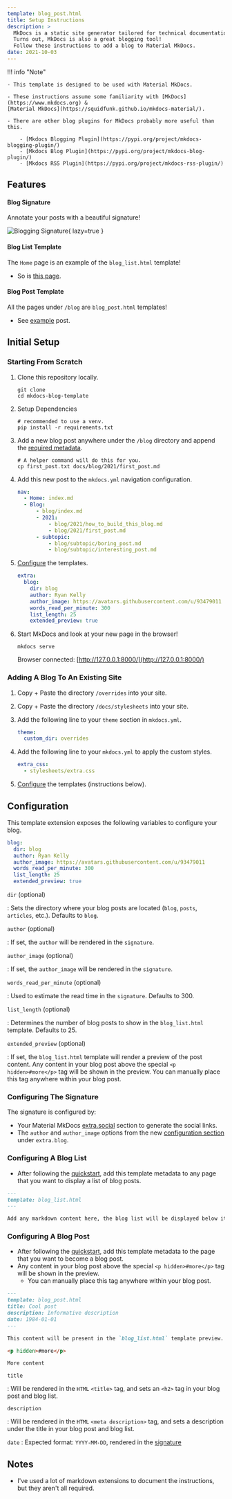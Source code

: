 ```yaml
---
template: blog_post.html
title: Setup Instructions
description: >
  MkDocs is a static site generator tailored for technical documentation.
  Turns out, MkDocs is also a great blogging tool! 
  Follow these instructions to add a blog to Material MkDocs.
date: 2021-10-03
---
```


!!! info "Note"

    - This template is designed to be used with Material MkDocs.

    - These instructions assume some familiarity with [MkDocs](https://www.mkdocs.org) & 
    [Material MkDocs](https://squidfunk.github.io/mkdocs-material/).

    - There are other blog plugins for MkDocs probably more useful than this.
    
        - [Mkdocs Blogging Plugin](https://pypi.org/project/mkdocs-blogging-plugin/)
        - [Mkdocs Blog Plugin](https://pypi.org/project/mkdocs-blog-plugin/)
        - [Mkdocs RSS Plugin](https://pypi.org/project/mkdocs-rss-plugin/)


## Features

#### Blog Signature

Annotate your posts with a beautiful signature!

![Blogging Signature](/img/signature.png){ lazy=true }

#### Blog List Template

The `Home` page is an example of the `blog_list.html` template! 

- So is [this page](/blog).

#### Blog Post Template

All the pages under `/blog` are `blog_post.html` templates!

- See [example](/blog/subtopic/interesting_post) post.

## Initial Setup

<p hidden>#more</p>

### Starting From Scratch

1. Clone this repository locally.

    ```shell
    git clone 
    cd mkdocs-blog-template
    ```

2. Setup Dependencies

    ```shell
    # recommended to use a venv.
    pip install -r requirements.txt
    ```

3. Add a new blog post anywhere under the `/blog` directory and append the [required metadata](#configuring-a-blog-post).

    ```shell
    # A helper command will do this for you.
    cp first_post.txt docs/blog/2021/first_post.md
    ```

4. Add this new post to the `mkdocs.yml` navigation configuration.

    ```yaml hl_lines="7"
    nav:
      - Home: index.md
      - Blog:
          - blog/index.md
          - 2021:
              - blog/2021/how_to_build_this_blog.md
              - blog/2021/first_post.md
          - subtopic:
              - blog/subtopic/boring_post.md
              - blog/subtopic/interesting_post.md
    ```

5. [Configure](#configuration) the templates.

    ```yaml hl_lines="2-10"
    extra:
      blog:
        dir: blog
        author: Ryan Kelly
        author_image: https://avatars.githubusercontent.com/u/93479011
        words_read_per_minute: 300
        list_length: 25
        extended_preview: true
    ```

7. Start MkDocs and look at your new page in the browser!

    ```shell
    mkdocs serve
    ```
    Browser connected: [http://127.0.0.1:8000/](http://127.0.0.1:8000/)

### Adding A Blog To An Existing Site

1. Copy + Paste the directory `/overrides` into your site.
2. Copy + Paste the directory `/docs/stylesheets` into your site.
3. Add the following line to your `theme` section in `mkdocs.yml`.

    ```yaml hl_lines="2"
    theme:
      custom_dir: overrides
    ```

4. Add the following line to your `mkdocs.yml` to apply the custom styles.

    ```yaml
    extra_css:
      - stylesheets/extra.css
    ```

5. [Configure](#configuration) the templates (instructions below).


## Configuration

This template extension exposes the following variables to configure your blog.

```yaml
blog:
  dir: blog
  author: Ryan Kelly
  author_image: https://avatars.githubusercontent.com/u/93479011
  words_read_per_minute: 300
  list_length: 25
  extended_preview: true
```

`dir` (optional)

:   Sets the directory where your blog posts are located (`blog`, `posts`, `articles`, etc.). Defaults to `blog`. 

`author` (optional)

:   If set, the `author` will be rendered in the `signature`.

`author_image` (optional)

:   If set, the `author_image` will be rendered in the `signature`.


`words_read_per_minute` (optional)

:   Used to estimate the read time in the `signature`. 
    Defaults to 300.

`list_length` (optional)

:   Determines the number of blog posts to show in the `blog_list.html` template.
    Defaults to 25.


`extended_preview` (optional)

:   If set, the `blog_list.html` template will render a preview of the post content.
    Any content in your blog post above the special `<p hidden>#more</p>` tag will be shown in the preview.
    You can manually place this tag anywhere within your blog post. 

### Configuring The Signature

The signature is configured by:

- Your Material MkDocs [extra.social]((https://squidfunk.github.io/mkdocs-material/setup/setting-up-the-footer/#social-links)) 
section to generate the social links.
- The `author` and `author_image` options from the new [configuration section](#configuration) under `extra.blog`.

### Configuring A Blog List

- After following the [quickstart](#quick-start),
add this template metadata to any page that you want to display a list of blog posts.

```markdown
---
template: blog_list.html
---

Add any markdown content here, the blog list will be displayed below it.
```

### Configuring A Blog Post

- After following the [quickstart](#quick-start), 
 add this template metadata to the page that you want to become a blog post.
- Any content in your blog post above the special `<p hidden>#more</p>` tag will be shown in the preview.
    - You can manually place this tag anywhere within your blog post. 

```markdown
---
template: blog_post.html
title: Cool post
description: Informative description
date: 1984-01-01
---

This content will be present in the `blog_list.html` template preview.

<p hidden>#more</p>

More content
```

`title`

:   Will be rendered in the `HTML` `<title>` tag, 
    and sets an `<h2>` tag in your blog post and blog list.

`description`

:   Will be rendered in the `HTML` `<meta description>` tag, 
    and sets a description under the title in your blog post and blog list.

`date`
:   Expected format: `YYYY-MM-DD`, rendered in the [signature](#blog-signature)


## Notes

- I've used a lot of markdown extensions to document the instructions, but they aren't all required.
